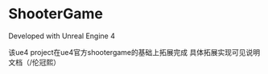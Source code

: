 # ShooterGame

Developed with Unreal Engine 4

该ue4 project在ue4官方shootergame的基础上拓展完成
具体拓展实现可见说明文档（/伦冠熙）
